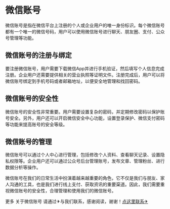 # 微信账号

微信账号是指在微信平台上注册的个人或企业用户的唯一身份标识。每个微信账号都有一个唯一的微信号码，用户可以使用微信账号进行聊天、朋友圈、支付、公众号管理等功能。

## 微信账号的注册与绑定

要注册微信账号，用户需要下载微信App并进行手机验证，然后填写个人信息完成注册。企业用户还需要提供相关的营业执照等证明文件。注册完成后，用户可以将微信账号绑定到手机号码或者邮箱地址，以便安全地管理和找回密码。

## 微信账号的安全性

微信账号的安全性非常重要。用户需要设置复杂的密码，并定期修改密码以保护账号安全。另外，用户还可以开启微信安全中心功能，设置登录保护、微信支付密码等功能来提高账号的安全等级。

## 微信账号的管理

微信账号可以通过个人中心进行管理，包括修改个人资料、查看聊天记录、设置隐私权限等。企业用户还可以通过公众号后台管理账号，发布文章、管理粉丝、进行数据分析等操作。

微信账号在我们的日常生活中扮演着越来越重要的角色，它不仅是我们与朋友、家人沟通的工具，也是我们进行线上支付、获取资讯的重要渠道。因此，我们需要重视微信账号的安全性，合理管理和使用我们的微信账号。

更多 关于微信账号 请通过✈与我们联系，感谢阅读，谢谢！[点这里联系✈](https://t.me/lianmeng09)